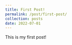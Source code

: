```yaml
---
title: First Post!
permalink: /post/first-post/
collection: posts
date: 2022-07-01
---
```


This is my first post!
